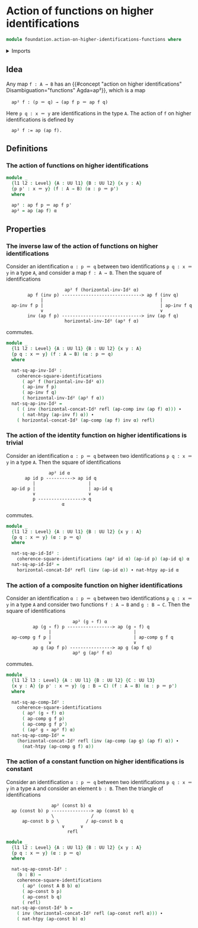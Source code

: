 # Action of functions on higher identifications

```agda
module foundation.action-on-higher-identifications-functions where
```

<details><summary>Imports</summary>

```agda
open import foundation.action-on-identifications-functions
open import foundation.path-algebra
open import foundation.universe-levels

open import foundation-core.commuting-squares-of-identifications
open import foundation-core.constant-maps
open import foundation-core.function-types
open import foundation-core.homotopies
open import foundation-core.identity-types
```

</details>

## Idea

Any map `f : A → B` has an
{{#concept "action on higher identifications" Disambiguation="functions" Agda=ap²}},
which is a map

```text
  ap² f : (p ＝ q) → (ap f p ＝ ap f q)
```

Here `p q : x ＝ y` are identifications in the type `A`. The action of `f` on
higher identifications is defined by

```text
  ap² f := ap (ap f).
```

## Definitions

### The action of functions on higher identifications

```agda
module _
  {l1 l2 : Level} {A : UU l1} {B : UU l2} {x y : A}
  {p p' : x ＝ y} (f : A → B) (α : p ＝ p')
  where

  ap² : ap f p ＝ ap f p'
  ap² = ap (ap f) α
```

## Properties

### The inverse law of the action of functions on higher identifications

Consider an identification `α : p ＝ q` between two identifications
`p q : x ＝ y` in a type `A`, and consider a map `f : A → B`. Then the square of
identifications

```text
                      ap² f (horizontal-inv-Id² α)
        ap f (inv p) ------------------------------> ap f (inv q)
             |                                            |
  ap-inv f p |                                            | ap-inv f q
             ∨                                            ∨
        inv (ap f p) ------------------------------> inv (ap f q)
                      horizontal-inv-Id² (ap² f α)
```

commutes.

```agda
module _
  {l1 l2 : Level} {A : UU l1} {B : UU l2} {x y : A}
  {p q : x ＝ y} (f : A → B) (α : p ＝ q)
  where

  nat-sq-ap-inv-Id² :
    coherence-square-identifications
      ( ap² f (horizontal-inv-Id² α))
      ( ap-inv f p)
      ( ap-inv f q)
      ( horizontal-inv-Id² (ap² f α))
  nat-sq-ap-inv-Id² =
    ( ( inv (horizontal-concat-Id² refl (ap-comp inv (ap f) α))) ∙
      ( nat-htpy (ap-inv f) α)) ∙
    ( horizontal-concat-Id² (ap-comp (ap f) inv α) refl)
```

### The action of the identity function on higher identifications is trivial

Consider an identification `α : p ＝ q` between two identifications
`p q : x ＝ y` in a type `A`. Then the square of identifications

```text
                ap² id α
       ap id p ----------> ap id q
          |                    |
  ap-id p |                    | ap-id q
          ∨                    ∨
          p -----------------> q
                     α
```

commutes.

```agda
module _
  {l1 l2 : Level} {A : UU l1} {B : UU l2} {x y : A}
  {p q : x ＝ y} (α : p ＝ q)
  where

  nat-sq-ap-id-Id² :
    coherence-square-identifications (ap² id α) (ap-id p) (ap-id q) α
  nat-sq-ap-id-Id² =
    horizontal-concat-Id² refl (inv (ap-id α)) ∙ nat-htpy ap-id α
```

### The action of a composite function on higher identifications

Consider an identification `α : p ＝ q` between two identifications
`p q : x ＝ y` in a type `A` and consider two functions `f : A → B` and
`g : B → C`. Then the square of identifications

```text
                         ap² (g ∘ f) α
          ap (g ∘ f) p -----------------> ap (g ∘ f) q
                |                               |
  ap-comp g f p |                               | ap-comp g f q
                ∨                               ∨
          ap g (ap f p) ----------------> ap g (ap f q)
                         ap² g (ap² f α)
```

commutes.

```agda
module _
  {l1 l2 l3 : Level} {A : UU l1} {B : UU l2} {C : UU l3}
  {x y : A} {p p' : x ＝ y} (g : B → C) (f : A → B) (α : p ＝ p')
  where

  nat-sq-ap-comp-Id² :
    coherence-square-identifications
      ( ap² (g ∘ f) α)
      ( ap-comp g f p)
      ( ap-comp g f p')
      ( (ap² g ∘ ap² f) α)
  nat-sq-ap-comp-Id² =
    (horizontal-concat-Id² refl (inv (ap-comp (ap g) (ap f) α)) ∙
      (nat-htpy (ap-comp g f) α))
```

### The action of a constant function on higher identifications is constant

Consider an identification `α : p ＝ q` between two identifications
`p q : x ＝ y` in a type `A` and consider an element `b : B`. Then the triangle
of identifications

```text
                 ap² (const b) α
  ap (const b) p ---------------> ap (const b) q
                 \              /
      ap-const b p \          / ap-const b q
                     ∨      ∨
                       refl
```

```agda
module _
  {l1 l2 : Level} {A : UU l1} {B : UU l2} {x y : A}
  {p q : x ＝ y} (α : p ＝ q)
  where

  nat-sq-ap-const-Id² :
    (b : B) →
    coherence-square-identifications
      ( ap² (const A B b) α)
      ( ap-const b p)
      ( ap-const b q)
      ( refl)
  nat-sq-ap-const-Id² b =
    ( inv (horizontal-concat-Id² refl (ap-const refl α))) ∙
    ( nat-htpy (ap-const b) α)
```
